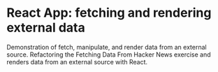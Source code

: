 # React App: fetching and rendering external data

Demonstration of fetch, manipulate, and render data from an external source. Refactoring the Fetching Data From Hacker News exercise and renders data from an external source with React. 
